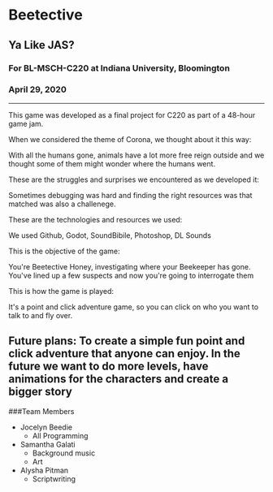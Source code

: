 # Beetective
## Ya Like JAS?
### For BL-MSCH-C220 at Indiana University, Bloomington
### April 29, 2020

---

This game was developed as a final project for C220 as part of a 48-hour game jam. 

When we considered the theme of Corona, we thought about it this way:

With all the humans gone, animals have a lot more free reign outside and we thought some of them might wonder where the humans went.

These are the struggles and surprises we encountered as we developed it:

Sometimes debugging was hard and finding the right resources was that matched was also a challenege. 

These are the technologies and resources we used:

We used Github, Godot, SoundBibile, Photoshop, DL Sounds

This is the objective of the game:

You're Beetective Honey, investigating where your Beekeeper has gone. You've lined up a few suspects and now you're going to interrogate them

This is how the game is played:

It's a point and click adventure game, so you can click on who you want to talk to and fly over. 

Future plans:
To create a simple fun point and click adventure that anyone can enjoy. In the future we want to do more levels, have animations for the characters and create a bigger story
---

###Team Members

  * Jocelyn Beedie
    * All Programming
  * Samantha Galati
    * Background music
    * Art
  * Alysha Pitman
    * Scriptwriting


